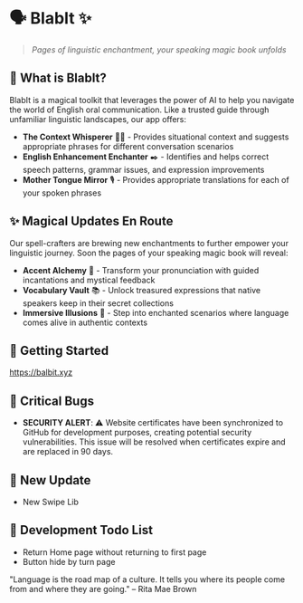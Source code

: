 # 🗣️ BlabIt ✨

> *Pages of linguistic enchantment, your speaking magic book unfolds*

## 🌟 What is BlabIt?
BlabIt is a magical toolkit that leverages the power of AI to help you navigate the world of English oral communication. Like a trusted guide through unfamiliar linguistic landscapes, our app offers:

- **The Context Whisperer** 🧙‍♂️ - Provides situational context and suggests appropriate phrases for different conversation scenarios
- **English Enhancement Enchanter** ✒️ - Identifies and helps correct speech patterns, grammar issues, and expression improvements
- **Mother Tongue Mirror** 🎙️ - Provides appropriate translations for each of your spoken phrases

## ✨ Magical Updates En Route

Our spell-crafters are brewing new enchantments to further empower your linguistic journey. Soon the pages of your speaking magic book will reveal:

- **Accent Alchemy** 🔮 - Transform your pronunciation with guided incantations and mystical feedback
- **Vocabulary Vault** 📚 - Unlock treasured expressions that native speakers keep in their secret collections
- **Immersive Illusions** 🌌 - Step into enchanted scenarios where language comes alive in authentic contexts

## 🚀 Getting Started

https://balbit.xyz

## 🔴 Critical Bugs

- **SECURITY ALERT**: ⚠️ Website certificates have been synchronized to GitHub for development purposes, creating potential security vulnerabilities. This issue will be resolved when certificates expire and are replaced in 90 days.

## 🔄 New Update

- New Swipe Lib

## 📜 Development Todo List

- Return Home page without returning to first page
- Button hide by turn page 

"Language is the road map of a culture. It tells you where its people come from and where they are going." – Rita Mae Brown
